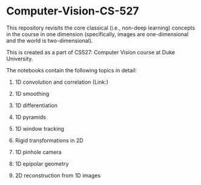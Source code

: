 # Computer-Vision-CS-527

This repository revisits the core classical (i.e., non-deep learning) concepts in the course in one dimension (specifically, images are one-dimensional and the world is two-dimensional).

This is created as a part of CS527: Computer Vision course at Duke University. 

The notebooks contain the following topics in detail:

1. 1D convolution and correlation (Link:)

2. 1D smoothing

3. 1D differentiation

4. 1D pyramids

5. 1D window tracking

6. Rigid transformations in 2D

7. 1D pinhole camera

8. 1D epipolar geometry 

9. 2D reconstruction from 1D images
